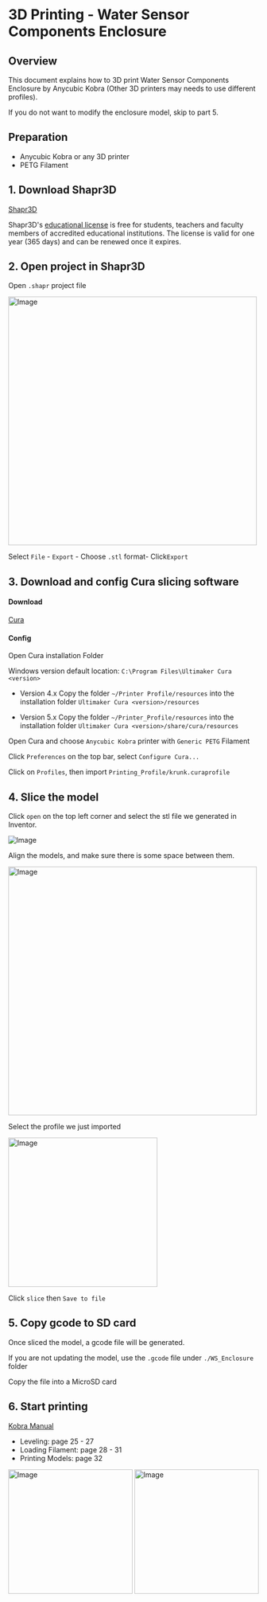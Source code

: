 # 3D Printing - Water Sensor Components Enclosure

## Overview

This document explains how to 3D print Water Sensor Components Enclosure by Anycubic Kobra (Other 3D printers may needs to use different profiles).

If you do not want to modify the enclosure model, skip to part 5.

## Preparation

- Anycubic Kobra or any 3D printer
- PETG Filament

## 1. Download Shapr3D

[Shapr3D](https://www.shapr3d.com)

Shapr3D's [educational license](hhttps://www.shapr3d.com/education) is free for students, teachers and faculty members of accredited educational institutions. The license is valid for one year (365 days) and can be renewed once it expires. 

## 2. Open project in Shapr3D

Open `.shapr` project file

<img src="./images/shapr3d.png" width="500px" alt="Image">

Select `File` - `Export` - Choose `.stl` format- Click`Export`

## 3. Download and config Cura slicing software

#### Download

[Cura](https://github.com/Ultimaker/Cura/releases)

#### Config

Open Cura installation Folder

Windows version default location: `C:\Program Files\Ultimaker Cura <version>`

- Version 4.x
  Copy the folder `~/Printer Profile/resources` into the installation folder `Ultimaker Cura <version>/resources`

- Version 5.x
  Copy the folder `~/Printer_Profile/resources` into the installation folder `Ultimaker Cura <version>/share/cura/resources`

Open Cura and choose `Anycubic Kobra` printer with `Generic PETG` Filament

Click `Preferences` on the top bar, select `Configure Cura...`

Click on `Profiles`, then import `Printing_Profile/krunk.curaprofile`

## 4. Slice the model

Click `open` on the top left corner and select the stl file we generated in Inventor.

<img src="./images/open_button.png" alt="Image">

Align the models, and make sure there is some space between them.

<img src="./images/cura.png" width="500px" alt="Image">

Select the profile we just imported

<img src="./images/profile.png" width="300px" alt="Image">

Click `slice` then `Save to file`

## 5. Copy gcode to SD card

Once sliced the model, a gcode file will be generated.

If you are not updating the model, use the `.gcode` file under `./WS_Enclosure` folder

Copy the file into a MicroSD card

## 6. Start printing

[Kobra Manual](Turtle_Tracker/Docs/3D_Printed_Enclosure/Kobra_Manual/User%20Manual/Anycubic%20Kobra_User%20Manual_20211227_V0.0.1.pdf)

- Leveling: page 25 - 27
- Loading Filament: page 28 - 31
- Printing Models: page 32

<p float="left">
  <img src="./images/IMG_1525.jpeg" width="250px" alt="Image">
  <img src="./images/IMG_1527.jpeg" width="250px" alt="Image">
</p>
